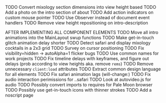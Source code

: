 TODO Convert mixology section dimensions into view height based
TODO Add a photo on the intro section of about
TODO Add action indicators on custom mouse pointer
TODO Use Observer instead of document event handlers
TODO Remove view height repositioning on intro-description

AFTER IMPLEMENTING ALL COMPONENT ELEMENTS
TODO Move all intro animations into the MainLayout swup functions
TODO Make get-in-touch glitch animation delay shorter
TODO Detect safari and display mixology cocktails in a 2x3 grid
TODO Survey on cursor positioning
TODO Fix visibility=hidden -> autoAlpha=1 flicker bugs
TODO Use common names for work projects
TODO Fix timeline delays with keyframes, and figure out delays (prob according to view heights aka. remove `rems`)
TODO Remove unnecessary `client:load` attributes
TODO Extract common design language for all elements
TODO Fix safari animation lags (will-change:)
TODO Fix audio interaction perimissions for ..safari
TODO Look at autovideo.js for audio
TODO Possibly convert imports to requires for Pale Moon browser
TODO Possibly use get-in-touch icons with thinner strokes
TODO Add a noscript page
